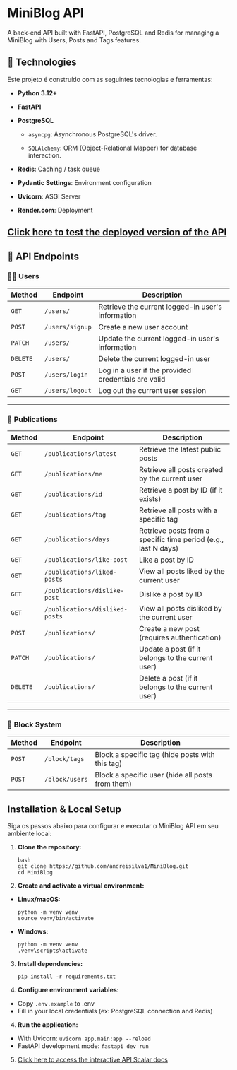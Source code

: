 # MiniBlog API

A back-end API built with FastAPI, PostgreSQL and Redis for managing a MiniBlog with Users, Posts and Tags features.


## 🚀 Technologies

Este projeto é construído com as seguintes tecnologias e ferramentas:

* **Python 3.12+**

* **FastAPI**

* **PostgreSQL**

  * `asyncpg`: Asynchronous PostgreSQL's driver.

  * `SQLAlchemy`: ORM (Object-Relational Mapper) for database interaction.

* **Redis**: Caching / task queue

* **Pydantic Settings**:  Environment configuration

* **Uvicorn**: ASGI Server

* **Render.com**: Deployment


 [Click here to test the deployed version of the API](https://miniblog-ckhn.onrender.com)
---


## 📘 API Endpoints

### 🧑‍💼 **Users**

| **Method** | **Endpoint**        | **Description** |
|------------|---------------------|------------------|
| `GET`      | `/users/`           | Retrieve the current logged-in user's information |
| `POST`     | `/users/signup`     | Create a new user account |
| `PATCH`    | `/users/`           | Update the current logged-in user's information |
| `DELETE`   | `/users/`           | Delete the current logged-in user |
| `POST`     | `/users/login`      | Log in a user if the provided credentials are valid |
| `GET`      | `/users/logout`     | Log out the current user session |

---

### 📝 **Publications**

| **Method** | **Endpoint**                  | **Description** |
|------------|-------------------------------|------------------|
| `GET`      | `/publications/latest`        | Retrieve the latest public posts |
| `GET`      | `/publications/me`            | Retrieve all posts created by the current user |
| `GET`      | `/publications/id`            | Retrieve a post by ID (if it exists) |
| `GET`      | `/publications/tag`           | Retrieve all posts with a specific tag |
| `GET`      | `/publications/days`          | Retrieve posts from a specific time period (e.g., last N days) |
| `GET`      | `/publications/like-post`     | Like a post by ID |
| `GET`      | `/publications/liked-posts`   | View all posts liked by the current user |
| `GET`      | `/publications/dislike-post`  | Dislike a post by ID |
| `GET`      | `/publications/disliked-posts`| View all posts disliked by the current user |
| `POST`     | `/publications/`              | Create a new post (requires authentication) |
| `PATCH`    | `/publications/`              | Update a post (if it belongs to the current user) |
| `DELETE`   | `/publications/`              | Delete a post (if it belongs to the current user) |

---

### 🚫 **Block System**

| **Method** | **Endpoint**        | **Description** |
|------------|---------------------|------------------|
| `POST`     | `/block/tags`       | Block a specific tag (hide posts with this tag) |
| `POST`     | `/block/users`      | Block a specific user (hide all posts from them) |

## Installation & Local Setup

Siga os passos abaixo para configurar e executar o MiniBlog API em seu ambiente local:

1. **Clone the repository:**
	```
	bash
	git clone https://github.com/andreisilva1/MiniBlog.git
	cd MiniBlog
	```
	
2. **Create and activate a virtual environment:** 
* **Linux/macOS:** 
	```
	python -m venv venv
	source venv/bin/activate
	```

* **Windows:**
	```
	python -m venv venv
	.venv\scripts\activate
	```
  
 3. **Install dependencies:**
	```
	pip install -r requirements.txt
	```

3. **Configure environment variables:** 
* Copy `.env.example` to .env
 * Fill in your local credentials (ex: PostgreSQL connection and Redis)


4. **Run the application:**
 * With Uvicorn:  ``` uvicorn app.main:app --reload ``` 
 * FastAPI development mode: ``` fastapi dev run ``` 


5. [Click here to access the interactive API Scalar docs]([http://localhost:8000/)

